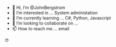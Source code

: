 - 👋 Hi, I’m @JohnBergstrom
- 👀 I’m interested in ... System administation
- 🌱 I’m currently learning ... C#, Python, Javascript
- 💞️ I’m looking to collaborate on ...
- 📫 How to reach me ... email

<!---
JohnBergstrom/JohnBergstrom is a ✨ special ✨ repository because its `README.md` (this file) appears on your GitHub profile.
You can click the Preview link to take a look at your changes.
--->
🤓
